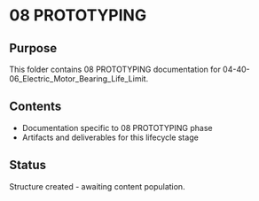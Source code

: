 # 08 PROTOTYPING

## Purpose
This folder contains 08 PROTOTYPING documentation for 04-40-06_Electric_Motor_Bearing_Life_Limit.

## Contents
- Documentation specific to 08 PROTOTYPING phase
- Artifacts and deliverables for this lifecycle stage

## Status
Structure created - awaiting content population.
